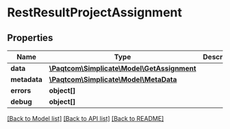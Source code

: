 # RestResultProjectAssignment

## Properties

 Name         | Type                                                        | Description | Notes      
--------------|-------------------------------------------------------------|-------------|------------
 **data**     | [**\Paqtcom\Simplicate\Model\GetAssignment**](GetAssignment.md) |             | [optional] 
 **metadata** | [**\Paqtcom\Simplicate\Model\MetaData**](MetaData.md)           |             | [optional] 
 **errors**   | **object[]**                                                |             | [optional] 
 **debug**    | **object[]**                                                |             | [optional] 

[[Back to Model list]](../README.md#documentation-for-models) [[Back to API list]](../README.md#documentation-for-api-endpoints) [[Back to README]](../README.md)


